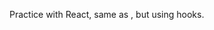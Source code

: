 Practice with React, same as [](https://github.com/alexgdav/react-setup-practice), but using hooks.

